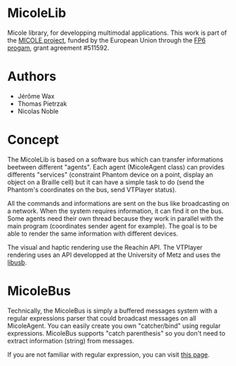 # MicoleLib
Micole library, for developping multimodal applications. This work is part of the [MICOLE project](http://micole.cs.uta.fi/), funded by the European Union through the [FP6 progam](https://ec.europa.eu/growth/sectors/space/research/fp6_en), grant agreement #511592.

# Authors
* Jérôme Wax
* Thomas Pietrzak
* Nicolas Noble

# Concept
The MicoleLib is based on a software bus which can transfer informations beetween different "agents". Each agent (MicoleAgent class) can provides differents "services" (constraint Phantom device on a point, display an object on a Braille cell) but it can have a simple task to do (send the Phantom's coordinates on the bus, send VTPlayer status).

All the commands and informations are sent on the bus like broadcasting on a network. When the system requires information, it can find it on the bus. Some agents need their own thread because they work in parallel with the main program (coordinates sender agent for example). The goal is to be able to render the same information with different devices.

The visual and haptic rendering use the Reachin API. The VTPlayer rendering uses an API developped at the University of Metz and uses the [libusb](https://libusb.info/).

# MicoleBus
Technically, the MicoleBus is simply a buffered messages system with a regular expressions parser that could broadcast messages on all MicoleAgent. You can easily create you own "catcher/bind" using regular expressions. MicoleBus supports "catch parenthesis" so you don't need to extract information (string) from messages.

If you are not familiar with regular expression, you can visit [this page](http://en.wikipedia.org/wiki/Regular_expression).

